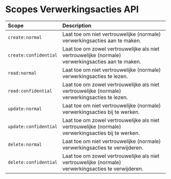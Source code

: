 # Scopes Verwerkingsacties API

| Scope          | Description  
| :----          | :----    
| `create:normal` | Laat toe om niet vertrouwelijke (normale) verwerkingsacties aan te maken.
| `create:confidential` | Laat toe om zowel vertrouwelijke als niet vertrouwelijke (normale) verwerkingsacties aan te maken. 
| `read:normal` | Laat toe om niet vertrouwelijke (normale) verwerkingsacties te lezen.
| `read:confidential` | Laat toe om zowel vertrouwelijke als niet vertrouwelijke (normale) verwerkingsacties te lezen.     
| `update:normal` | Laat toe om niet vertrouwelijke (normale) verwerkingsacties bij te werken. 
| `update:confidential` | Laat toe om zowel vertrouwelijke als niet vertrouwelijke (normale) verwerkingsacties bij te werken.
| `delete:normal` | Laat toe om niet vertrouwelijke (normale) verwerkingsacties te verwijderen. 
| `delete:confidential` | Laat toe om zowel vertrouwelijke als niet vertrouwelijke (normale) verwerkingsacties te verwijderen.